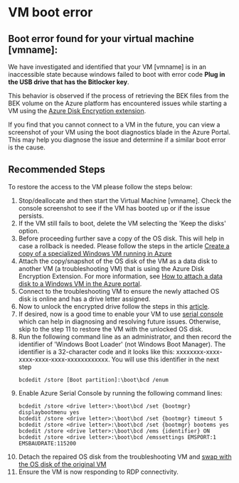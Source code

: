 <properties
    pageTitle="VM boot error"
    description="Virtual machine failed to boot with a Bitlocker Key prompt"
    infoBubbleText="A boot error 'Plug in the USB drive that has the Bitlocker key' has been found for your virtual machine."
    service="microsoft.compute"
    resource="virtualmachines"
    authors="ram-kakani"
    displayOrder=""
    articleId="BootError-BITLOCKER"
    diagnosticScenario="booterror"
    selfHelpType="diagnostics"
    supportTopicIds="32411835"
    resourceTags="windows"
    productPesIds="14749"
    cloudEnvironments="public"
/>

# VM boot error
<!--issueDescription-->
## **Boot error found for your virtual machine <!--$vmname-->[vmname]<!--/$vmname-->:**
We have investigated and identified that your VM <!--$vmname-->[vmname]<!--/$vmname--> is in an inaccessible state because windows failed to boot with error code **Plug in the USB drive that has the Bitlocker key**.

This behavior is observed if the process of retrieving the BEK files from the BEK volume on the Azure platform has encountered issues while starting a VM using the [Azure Disk Encryption extension](https://docs.microsoft.com/azure/security/azure-security-disk-encryption).

If you find that you cannot connect to a VM in the future, you can view a screenshot of your VM using the boot diagnostics blade in the Azure Portal. This may help you diagnose the issue and determine if a similar boot error is the cause.
<!--/issueDescription-->

## **Recommended Steps**
To restore the access to the VM please follow the steps below:

1. Stop/deallocate and then start the Virtual Machine <!--$vmname-->[vmname]<!--/$vmname-->. Check the console screenshot to see if the VM has booted up or if the issue persists.
2. If the VM still fails to boot, delete the VM selecting the 'Keep the disks' option.
3. Before proceeding further save a copy of the OS disk. This will help in case a rollback is needed. Please follow the steps in the article [Create a copy of a specialized Windows VM running in Azure](https://docs.microsoft.com/azure/virtual-machines/virtual-machines-windows-vhd-copy)
4. Attach the copy/snapshot of the OS disk of the VM as a data disk to another VM (a troubleshooting VM) that is using the Azure Disk Encryption Extension. For more information, see [How to attach a data disk to a Windows VM in the Azure portal](https://docs.microsoft.com/azure/virtual-machines/virtual-machines-windows-attach-disk-portal).
5. Connect to the troubleshooting VM to ensure the newly attached OS disk is online and has a drive letter assigned.
6. Now to unlock the encrypted drive follow the steps in this [article](https://blogs.msdn.microsoft.com/mast/2016/11/27/azure-disk-encryption-how-to-recover-bek-file-from-azure-key-vault/).
7. If desired, now is a good time to enable your VM to use [serial console](https://docs.microsoft.com/azure/virtual-machines/windows/serial-console) which can help in diagnosing and resolving future issues. Otherwise, skip to the step 11 to restore the VM with the unlocked OS disk.
8. Run the following command line as an administrator, and then record the identifier of 'Windows Boot Loader' (not Windows Boot Manager). The identifier is a 32-character code and it looks like this: xxxxxxxx-xxxx-xxxx-xxxx-xxxx-xxxxxxxxxxxx.  You will use this identifier in the next step
      ```
      bcdedit /store [Boot partition]:\boot\bcd /enum
      ```
9. Enable Azure Serial Console by running the following command lines:
    ```
    bcdedit /store <drive letter>:\boot\bcd /set {bootmgr} displaybootmenu yes
    bcdedit /store <drive letter>:\boot\bcd /set {bootmgr} timeout 5
    bcdedit /store <drive letter>:\boot\bcd /set {bootmgr} bootems yes
    bcdedit /store <drive letter>:\boot\bcd /ems {identifier} ON
    bcdedit /store <drive letter>:\boot\bcd /emssettings EMSPORT:1 EMSBAUDRATE:115200
    ```
10. Detach the repaired OS disk from the troubleshooting VM and [swap with the OS disk of the original VM](https://docs.microsoft.com/azure/virtual-machines/windows/os-disk-swap)
11. Ensure the VM is now responding to RDP connectivity.
